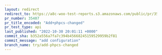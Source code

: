 ```yaml
---
layout: redirect
redirect_to: https://a8c-woo-test-reports.s3.amazonaws.com/public/pr/35407/api/index.html
pr_number: 35407
pr_title_encoded: "Add+phpcs-changed"
pr_test_type: api
last_published: "2022-10-30 20:01:11 +0000"
commit_sha: b352a556a7fa7c394b45668245159529959b2f81
commit_message: "add configuration"
branch_name: try/add-phpcs-changed
---
```

